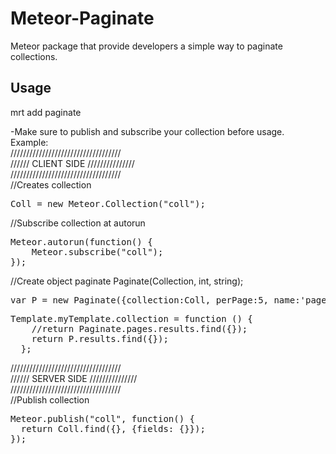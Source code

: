 Meteor-Paginate
===============

Meteor package that provide developers a simple way to paginate collections.  

<h2>Usage</h2>  
mrt add paginate  

-Make sure to publish and subscribe your collection before usage.   
Example:  
///////////////////////////////////  
////// CLIENT SIDE  ///////////////  
///////////////////////////////////  
//Creates collection  
<pre>Coll = new Meteor.Collection("coll");  </pre>

//Subscribe collection at autorun  
<pre>Meteor.autorun(function() {  
    Meteor.subscribe("coll");  
});  </pre>

//Create object paginate Paginate(Collection, int, string);   
<pre>var P = new Paginate({collection:Coll, perPage:5, name:'pages'}); </pre>

<pre>Template.myTemplate.collection = function () {  
    //return Paginate.pages.results.find({});  
    return P.results.find({});  
  };  </pre>
  
///////////////////////////////////  
////// SERVER SIDE  ///////////////  
///////////////////////////////////  
//Publish collection  
<pre>Meteor.publish("coll", function() {   
  return Coll.find({}, {fields: {}});  
});  </pre>

